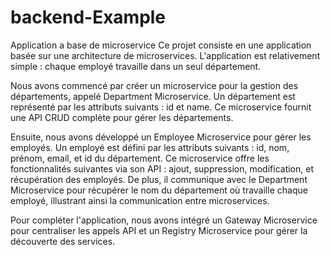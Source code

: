 # backend-Example
Application a base de microservice
Ce projet consiste en une application basée sur une architecture de microservices. L'application est relativement simple : chaque employé travaille dans un seul département.

Nous avons commencé par créer un microservice pour la gestion des départements, appelé Department Microservice. Un département est représenté par les attributs suivants : id et name. Ce microservice fournit une API CRUD complète pour gérer les départements.

Ensuite, nous avons développé un Employee Microservice pour gérer les employés. Un employé est défini par les attributs suivants : id, nom, prénom, email, et id du département. Ce microservice offre les fonctionnalités suivantes via son API : ajout, suppression, modification, et récupération des employés. De plus, il communique avec le Department Microservice pour récupérer le nom du département où travaille chaque employé, illustrant ainsi la communication entre microservices.

Pour compléter l'application, nous avons intégré un Gateway Microservice pour centraliser les appels API et un Registry Microservice pour gérer la découverte des services.
